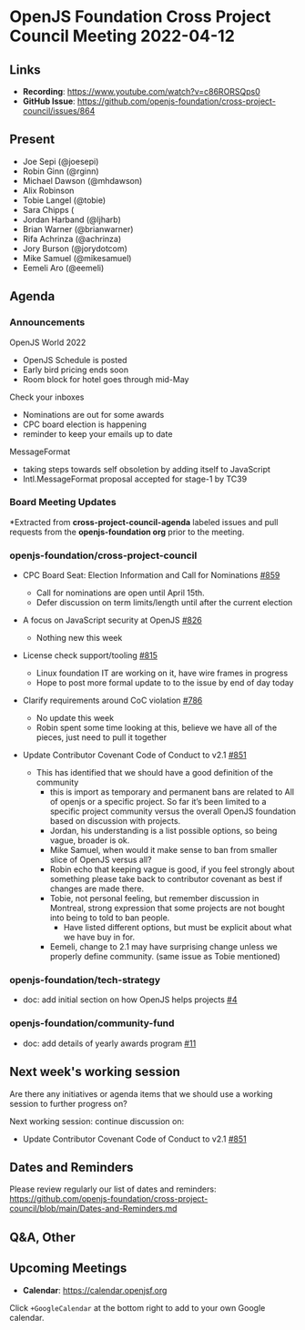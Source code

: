 # OpenJS Foundation Cross Project Council Meeting 2022-04-12

## Links

* **Recording**: https://www.youtube.com/watch?v=c86RORSQps0
* **GitHub Issue**: https://github.com/openjs-foundation/cross-project-council/issues/864

## Present

* Joe Sepi (@joesepi)
* Robin Ginn (@rginn)
* Michael Dawson (@mhdawson)
* Alix Robinson
* Tobie Langel (@tobie)
* Sara Chipps (
* Jordan Harband (@ljharb) 
* Brian Warner (@brianwarner) 
* Rifa Achrinza (@achrinza)
* Jory Burson (@jorydotcom) 
* Mike Samuel (@mikesamuel)
* Eemeli Aro (@eemeli) 

## Agenda

### Announcements

OpenJS World 2022
  - OpenJS Schedule is posted
  - Early bird pricing ends soon
  - Room block for hotel goes through mid-May

Check your inboxes
  - Nominations are out for some awards
  - CPC board election is happening
  - reminder to keep your emails up to date

MessageFormat
  - taking steps towards self obsoletion by adding itself to JavaScript
  - Intl.MessageFormat proposal accepted for stage-1 by TC39

### Board Meeting Updates

*Extracted from **cross-project-council-agenda** labeled issues and pull requests from the **openjs-foundation org** prior to the meeting.

### openjs-foundation/cross-project-council

* CPC Board Seat: Election Information and Call for Nominations [#859](https://github.com/openjs-foundation/cross-project-council/issues/859)
  * Call for nominations are open until April 15th.
  * Defer discussion on term limits/length until after the current election

* A focus on JavaScript security at OpenJS [#826](https://github.com/openjs-foundation/cross-project-council/issues/826)
  * Nothing new this week

* License check support/tooling [#815](https://github.com/openjs-foundation/cross-project-council/issues/815)
  * Linux foundation IT are working on it, have wire frames in progress
  * Hope to post more formal update to to the issue by end of day today

* Clarify requirements around CoC violation [#786](https://github.com/openjs-foundation/cross-project-council/issues/786)
  * No update this week
  * Robin spent some time looking at this, believe we have all of the pieces,
    just need to pull it together

* Update Contributor Covenant Code of Conduct to v2.1 [#851](https://github.com/openjs-foundation/cross-project-council/pull/851)
  * This has identified that we should have a good definition of the community
    * this is import as temporary and permanent bans are related to All of openjs or
      a specific project. So far it’s been limited to a specific project community
      versus the overall OpenJS foundation based on discussion with projects.
    * Jordan, his understanding is a list possible options, so being vague, broader
      is ok.
    * Mike Samuel, when would it make sense to ban from smaller slice of
      OpenJS versus all?
    * Robin echo that keeping vague is good, if you feel strongly about something
      please take back to contributor covenant as best if changes are made there.
    * Tobie, not personal feeling, but remember discussion in Montreal, strong
       expression that some projects are not bought into being to told to ban people.
       * Have listed different options, but must be explicit about what we have buy
         in for.
    * Eemeli, change to 2.1 may have surprising change unless we properly
       define community. (same issue as Tobie mentioned)
 
### openjs-foundation/tech-strategy

* doc: add initial section on how OpenJS helps projects [#4](https://github.com/openjs-foundation/tech-strategy/pull/4)

### openjs-foundation/community-fund

* doc: add details of yearly awards program [#11](https://github.com/openjs-foundation/community-fund/pull/11)

## Next week's working session

Are there any initiatives or agenda items that we should use a working session to further progress on?

Next working session: continue discussion on:
* Update Contributor Covenant Code of Conduct to v2.1 [#851](https://github.com/openjs-foundation/cross-project-council/pull/851)

## Dates and Reminders

Please review regularly our list of dates and reminders:
https://github.com/openjs-foundation/cross-project-council/blob/main/Dates-and-Reminders.md

## Q&A, Other

## Upcoming Meetings

* **Calendar**: <https://calendar.openjsf.org>

Click `+GoogleCalendar` at the bottom right to add to your own Google calendar.

